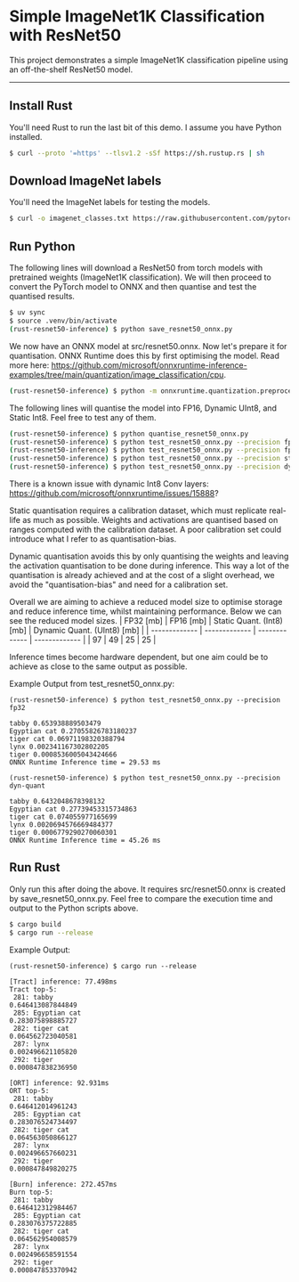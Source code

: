 # Simple ImageNet1K Classification with ResNet50

This project demonstrates a simple ImageNet1K classification pipeline using an off-the-shelf ResNet50 model.

---

## Install Rust
You'll need Rust to run the last bit of this demo. I assume you have Python installed.
```bash
$ curl --proto '=https' --tlsv1.2 -sSf https://sh.rustup.rs | sh
```

## Download ImageNet labels
You'll need the ImageNet labels for testing the models.
```bash
$ curl -o imagenet_classes.txt https://raw.githubusercontent.com/pytorch/hub/master/imagenet_classes.txt
```

## Run Python
The following lines will download a ResNet50 from torch models with pretrained weights (ImageNet1K classification). We will then proceed to convert the PyTorch model to ONNX and then quantise and test the quantised results.
```bash
$ uv sync
$ source .venv/bin/activate
(rust-resnet50-inference) $ python save_resnet50_onnx.py
```

We now have an ONNX model at src/resnet50.onnx. Now let's prepare it for quantisation. ONNX Runtime does this by first optimising the model.
Read more here: https://github.com/microsoft/onnxruntime-inference-examples/tree/main/quantization/image_classification/cpu.
```bash
(rust-resnet50-inference) $ python -m onnxruntime.quantization.preprocess --input ./src/resnet50.onnx --output ./src/resnet50_infer.onnx
```

The following lines will quantise the model into FP16, Dynamic UInt8, and Static Int8. Feel free to test any of them.
```bash
(rust-resnet50-inference) $ python quantise_resnet50_onnx.py
(rust-resnet50-inference) $ python test_resnet50_onnx.py --precision fp32
(rust-resnet50-inference) $ python test_resnet50_onnx.py --precision fp16
(rust-resnet50-inference) $ python test_resnet50_onnx.py --precision stat-quant
(rust-resnet50-inference) $ python test_resnet50_onnx.py --precision dyn-quant
```
There is a known issue with dynamic Int8 Conv layers: https://github.com/microsoft/onnxruntime/issues/15888?

Static quantisation requires a calibration dataset, which must replicate real-life as much as possible. Weights and activations are quantised based on ranges computed with the calibration dataset. A poor calibration set could introduce what I refer to as quantisation-bias.

Dynamic quantisation avoids this by only quantising the weights and leaving the activation quantisation to be done during inference. This way a lot of the quantisation is already achieved and at the cost of a slight overhead, we avoid the "quantisation-bias" and need for a calibration set.

Overall we are aiming to achieve a reduced model size to optimise storage and reduce inference time, whilst maintaining performance. Below we can see the reduced model sizes.
| FP32 [mb] | FP16 [mb] | Static Quant. (Int8) [mb]  | Dynamic Quant. (UInt8) [mb] |
| ------------- | ------------- | ------------- | ------------- |
| 97  | 49  | 25  | 25  |

Inference times become hardware dependent, but one aim could be to achieve as close to the same output as possible.

Example Output from test_resnet50_onnx.py:
```burn
(rust-resnet50-inference) $ python test_resnet50_onnx.py --precision fp32                                 

tabby 0.653938889503479
Egyptian cat 0.27055826783180237
tiger cat 0.06971198320388794
lynx 0.002341167302802205
tiger 0.0008536005043424666
ONNX Runtime Inference time = 29.53 ms

```
```burn
(rust-resnet50-inference) $ python test_resnet50_onnx.py --precision dyn-quant 

tabby 0.6432048678398132
Egyptian cat 0.27739453315734863
tiger cat 0.074055977165699
lynx 0.0020694576669484377
tiger 0.0006779290270060301
ONNX Runtime Inference time = 45.26 ms
```

## Run Rust
Only run this after doing the above. It requires src/resnet50.onnx is created by save_resnet50_onnx.py. Feel free to compare the execution time and output to the Python scripts above.
```bash
$ cargo build
$ cargo run --release
```

Example Output:
```burn
(rust-resnet50-inference) $ cargo run --release 

[Tract] inference: 77.498ms
Tract top-5:
 281: tabby                                                         0.646413087844849
 285: Egyptian cat                                                  0.283075898885727
 282: tiger cat                                                     0.064562723040581
 287: lynx                                                          0.002496621105820
 292: tiger                                                         0.000847838236950

[ORT] inference: 92.931ms
ORT top-5:
 281: tabby                                                         0.646412014961243
 285: Egyptian cat                                                  0.283076524734497
 282: tiger cat                                                     0.064563050866127
 287: lynx                                                          0.002496657660231
 292: tiger                                                         0.000847849820275

[Burn] inference: 272.457ms
Burn top-5:
 281: tabby                                                         0.646412312984467
 285: Egyptian cat                                                  0.283076375722885
 282: tiger cat                                                     0.064562954008579
 287: lynx                                                          0.002496658591554
 292: tiger                                                         0.000847853370942
```
